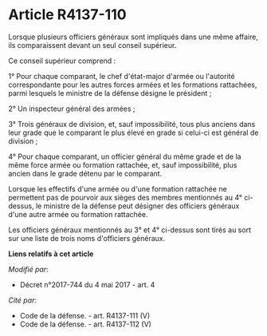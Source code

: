 # Article R4137-110

Lorsque plusieurs officiers généraux sont impliqués dans une même affaire, ils comparaissent devant un seul conseil
supérieur.

Ce conseil supérieur comprend :

1° Pour chaque comparant, le chef d'état-major d'armée ou l'autorité correspondante pour les autres forces armées et les
formations rattachées, parmi lesquels le ministre de la défense désigne le président ;

2° Un inspecteur général des armées ;

3° Trois généraux de division, et, sauf impossibilité, tous plus anciens dans leur grade que le comparant le plus élevé en
grade si celui-ci est général de division ;

4° Pour chaque comparant, un officier général du même grade et de la même force armée ou formation rattachée, et, sauf
impossibilité, plus ancien dans le grade détenu par le comparant.

Lorsque les effectifs d'une armée ou d'une formation rattachée ne permettent pas de pourvoir aux sièges des membres
mentionnés au 4° ci-dessus, le ministre de la défense peut désigner des officiers généraux d'une autre armée ou formation
rattachée.

Les officiers généraux mentionnés au 3° et 4° ci-dessus sont tirés au sort sur une liste de trois noms d'officiers généraux.

**Liens relatifs à cet article**

_Modifié par_:

  - Décret n°2017-744 du 4 mai 2017 - art. 4

_Cité par_:

  - Code de la défense. - art. R4137-111 (V)
  - Code de la défense. - art. R4137-112 (V)
